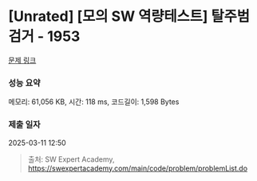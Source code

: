 # [Unrated] [모의 SW 역량테스트] 탈주범 검거 - 1953 

[문제 링크](https://swexpertacademy.com/main/code/problem/problemDetail.do?contestProbId=AV5PpLlKAQ4DFAUq) 

### 성능 요약

메모리: 61,056 KB, 시간: 118 ms, 코드길이: 1,598 Bytes

### 제출 일자

2025-03-11 12:50



> 출처: SW Expert Academy, https://swexpertacademy.com/main/code/problem/problemList.do
